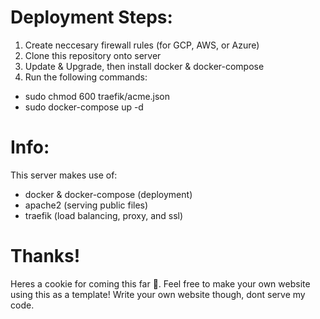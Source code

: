 # Deployment Steps:
1. Create neccesary firewall rules (for GCP, AWS, or Azure)
2. Clone this repository onto server
3. Update & Upgrade, then install docker & docker-compose
3. Run the following commands:
 - sudo chmod 600 traefik/acme.json
 - sudo docker-compose up -d

# Info:
This server makes use of:
 - docker & docker-compose (deployment)
 - apache2 (serving public files)
 - traefik (load balancing, proxy, and ssl)

# Thanks!
Heres a cookie for coming this far 🍪. Feel free to make your own website using this as a template! Write your own website though, dont serve my code.